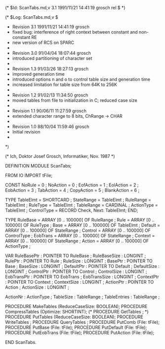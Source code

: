 (* $Id: ScanTabs.md,v 3.1 1991/11/21 14:41:19 grosch rel $ *)

(* $Log: ScanTabs.md,v $
 * Revision 3.1  1991/11/21  14:41:19  grosch
 * fixed bug: interference of right context between constant and non-constant RE
 * new version of RCS on SPARC
 *
 * Revision 3.0  91/04/04  18:07:44  grosch
 * introduced partitioning of character set
 * 
 * Revision 1.3  91/03/26  18:27:13  grosch
 * improved generation time
 * introduced options n and o to control table size and generation time
 * increased limitation for table size from 64K to 256K
 * 
 * Revision 1.2  91/02/13  11:34:50  grosch
 * moved tables from file to initialization in C; reduced case size
 * 
 * Revision 1.1  90/06/11  11:27:59  grosch
 * extended character range to 8 bits, ChRange -> CHAR
 * 
 * Revision 1.0  88/10/04  11:59:46  grosch
 * Initial revision
 * 
 *)

(* Ich, Doktor Josef Grosch, Informatiker, Nov. 1987 *)

DEFINITION MODULE ScanTabs;

FROM IO	IMPORT tFile;

CONST
   NoRule	= 0	;
   NoAction	= 0	;
   EofAction	= 1	;
   EolAction	= 2	;
   EobAction	= 3	;
   TabAction	= 4	;
   CopyAction	= 5	;
   BlankAction	= 6	;

TYPE
   TableElmt	= SHORTCARD	;
   StateRange	= TableElmt	;
   RuleRange	= TableElmt	;
   RuleType	= TableElmt	;
   TableRange	= CARDINAL	;
   ActionType	= TableElmt	;
   ControlType	= RECORD Check, Next: TableElmt; END;

TYPE
   RuleBase	= ARRAY [0 .. 100000]	OF RuleRange	;
   Rule		= ARRAY [0 .. 100000]	OF RuleType	;
   Base		= ARRAY [0 .. 100000]	OF TableElmt	;
   Default	= ARRAY [0 .. 100000]	OF StateRange	;
   Control	= ARRAY [0 .. 100000]	OF ControlType	;
   EobTrans	= ARRAY [0 .. 100000]	OF StateRange	;
   Context	= ARRAY [0 .. 100000]	OF StateRange	;
   Action	= ARRAY [0 .. 100000]	OF ActionType	;

VAR
   RuleBasePtr	: POINTER TO RuleBase	;
   RuleBaseSize	: LONGINT		;
   RulePtr	: POINTER TO Rule	;
   RuleSize	: LONGINT		;
   BasePtr	: POINTER TO Base	;
   BaseSize	: LONGINT		;
   DefaultPtr	: POINTER TO Default	;
   DefaultSize	: LONGINT		;
   ControlPtr	: POINTER TO Control	;
   ControlSize	: LONGINT		;
   EobTransPtr	: POINTER TO EobTrans	;
   EobTransSize	: LONGINT		;
   ContextPtr	: POINTER TO Context	;
   ContextSize	: LONGINT		;
   ActionPtr	: POINTER TO Action	;
   ActionSize	: LONGINT		;

   ActionNr	: ActionType	;
   TableSize	: TableRange	;
   TableEntries	: TableRange	;

PROCEDURE MakeTables	(ReduceCaseSize: BOOLEAN);
PROCEDURE CompressTables (Optimize: SHORTINT);
(* PROCEDURE GetTables	; *)
PROCEDURE PutTables	(ReduceCaseSize: BOOLEAN);
PROCEDURE WriteTables	;
PROCEDURE QueryTables	;
PROCEDURE PutComb	(File: tFile);
PROCEDURE PutBase	(File: tFile);
PROCEDURE PutDefault	(File: tFile);
PROCEDURE PutEobTrans	(File: tFile);
PROCEDURE PutAction	(File: tFile);

END ScanTabs.

